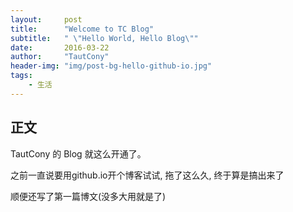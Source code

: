 ```yaml
---
layout:     post
title:      "Welcome to TC Blog"
subtitle:   " \"Hello World, Hello Blog\""
date:       2016-03-22
author:     "TautCony"
header-img: "img/post-bg-hello-github-io.jpg"
tags:
    - 生活
---
```



## 正文

TautCony 的 Blog 就这么开通了。

之前一直说要用github.io开个博客试试, 拖了这么久, 终于算是搞出来了

顺便还写了第一篇博文(没多大用就是了)
